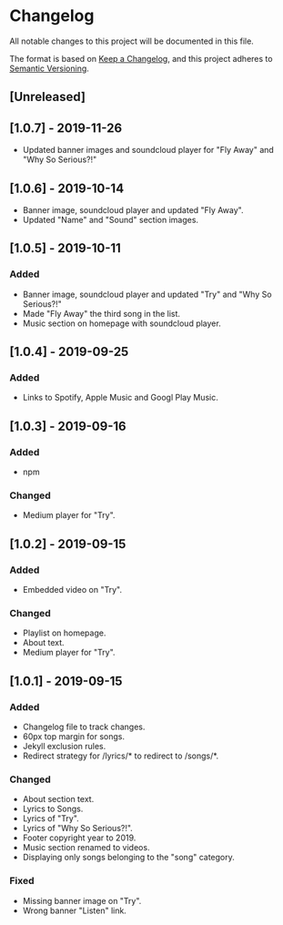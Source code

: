 # Changelog
All notable changes to this project will be documented in this file.

The format is based on [Keep a Changelog](https://keepachangelog.com/en/1.0.0/),
and this project adheres to [Semantic Versioning](https://semver.org/spec/v2.0.0.html).

## [Unreleased]

## [1.0.7] - 2019-11-26
- Updated banner images and soundcloud player for "Fly Away" and "Why So Serious?!"

## [1.0.6] - 2019-10-14
- Banner image, soundcloud player and updated "Fly Away".
- Updated "Name" and "Sound" section images.

## [1.0.5] - 2019-10-11

### Added
- Banner image, soundcloud player and updated "Try" and "Why So Serious?!"
- Made "Fly Away" the third song in the list.
- Music section on homepage with soundcloud player.

## [1.0.4] - 2019-09-25

### Added
- Links to Spotify, Apple Music and Googl Play Music.

## [1.0.3] - 2019-09-16

### Added
- npm

### Changed
- Medium player for "Try".

## [1.0.2] - 2019-09-15

### Added
- Embedded video on "Try".

### Changed
- Playlist on homepage.
- About text.
- Medium player for "Try".

## [1.0.1] - 2019-09-15

### Added
- Changelog file to track changes.
- 60px top margin for songs.
- Jekyll exclusion rules.
- Redirect strategy for /lyrics/* to redirect to /songs/*.

### Changed
- About section text.
- Lyrics to Songs.
- Lyrics of "Try".
- Lyrics of "Why So Serious?!".
- Footer copyright year to 2019.
- Music section renamed to videos.
- Displaying only songs belonging to the "song" category.

### Fixed
- Missing banner image on "Try".
- Wrong banner "Listen" link.
